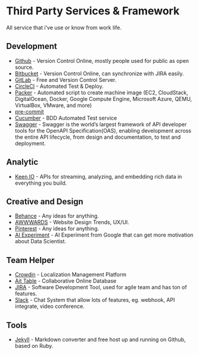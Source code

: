 # Third Party Services & Framework

All service that i've use or know from work life.

## Development

* [Github](https://github.com/) - Version Control Online, mostly people used for public as open source.
* [Bitbucket](https://bitbucket.org/) - Version Control Online, can synchronize with JIRA easily.
* [GitLab](https://about.gitlab.com/) - Free and Version Control Server.
* [CircleCI](https://circleci.com/) - Automated Test & Deploy.
* [Packer](https://www.packer.io/) - Automated script to create machine image (EC2, CloudStack, DigitalOcean, Docker, Google Compute Engine, Microsoft Azure, QEMU, VirtualBox, VMware, and more)
* [pre-commit](http://pre-commit.com/)
* [Cucumber](https://cucumber.io/) - BDD Automated Test service
* [Swagger](https://swagger.io/) - Swagger is the world’s largest framework of API developer tools for the OpenAPI Specification(OAS), enabling development across the entire API lifecycle, from design and documentation, to test and deployment.

## Analytic

* [Keen IO](https://keen.io/) - APIs for streaming, analyzing, and embedding rich data in everything you build.

## Creative and Design

* [Behance](https://www.behance.net/) - Any ideas for anything.
* [AWWWARDS](https://www.awwwards.com/) - Website Design Trends, UX/UI.
* [Pinterest](https://www.pinterest.com/) - Any ideas for anything.
* [AI Experiment](https://experiments.withgoogle.com/ai) - AI Experiment from Google that can get more motivation about Data Scientist.

## Team Helper

* [Crowdin](https://crowdin.com/) - Localization Management Platform
* [Ait Table](https://airtable.com/) - Collaborative Online Database
* [JIRA](https://www.atlassian.com/software/jira) - Software Development Tool, used for agile team and has ton of features.
* [Slack](https://slack.com/) - Chat System that allow lots of features, eg. webhook, API integrate, video conference.

## Tools

* [Jekyll](http://jekyllrb.com/docs/home/) - Markdown converter and free host up and running on Github, based on Ruby.